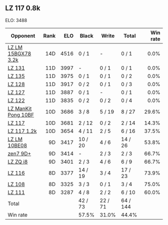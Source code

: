 ## LZ 117 0.8k ##

ELO: 3488

Opponent | Rank | ELO | Black | Write | Total | Win rate
---------|-----:|----:|-------|-------|-------|-------:
[LZ LM 15BGX78 3.2k](LZ%20LM%2015BGX78%203.2k.md) | 14D | 4516 | 0 / 1 | - | 0 / 1 | 0.0%
[LZ 131](LZ%20131.md) | 11D | 3997 | - | 0 / 1 | 0 / 1 | 0.0%
[LZ 135](LZ%20135.md) | 11D | 3975 | 0 / 1 | 0 / 1 | 0 / 2 | 0.0%
[LZ 128](LZ%20128.md) | 11D | 3917 | 0 / 2 | 0 / 1 | 0 / 3 | 0.0%
[LZ 127](LZ%20127.md) | 11D | 3887 | 0 / 1 | - | 0 / 1 | 0.0%
[LZ 122](LZ%20122.md) | 11D | 3835 | 0 / 2 | 0 / 2 | 0 / 4 | 0.0%
[LZ ManKit Pong 10BF](LZ%20ManKit%20Pong%2010BF.md) | 10D | 3686 | 3 / 8 | 5 / 19 | 8 / 27 | 29.6%
[LZ 117](LZ%20117.md) | 10D | 3681 | 2 / 12 | 0 / 2 | 2 / 14 | 14.3%
[LZ 117 1.2k](LZ%20117%201.2k.md) | 10D | 3654 | 4 / 11 | 2 / 5 | 6 / 16 | 37.5%
[LZ LM 10BE08](LZ%20LM%2010BE08.md) | 9D | 3417 | 10 / 20 | 4 / 6 | 14 / 26 | 53.8%
[zen7 9D+](zen7%209D+.md) | 9D | 3414 | - | 2 / 3 | 2 / 3 | 66.7%
[LZ ZQ i8](LZ%20ZQ%20i8.md) | 9D | 3401 | 2 / 3 | 4 / 6 | 6 / 9 | 66.7%
[LZ 116](LZ%20116.md) | 8D | 3377 | 14 / 19 | 3 / 4 | 17 / 23 | 73.9%
[LZ 108](LZ%20108.md) | 8D | 3325 | 3 / 3 | 0 / 1 | 3 / 4 | 75.0%
[LZ 111](LZ%20111.md) | 8D | 3287 | 4 / 8 | 2 / 2 | 6 / 10 | 60.0%
Total | | | 42 / 73 | 22 / 71 | 64 / 144 | 
Win rate| | | 57.5% | 31.0% | 44.4% | 
